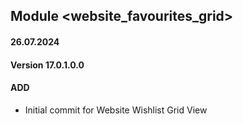 ## Module <website_favourites_grid>

#### 26.07.2024
#### Version 17.0.1.0.0
#### ADD
- Initial commit for Website Wishlist Grid View
